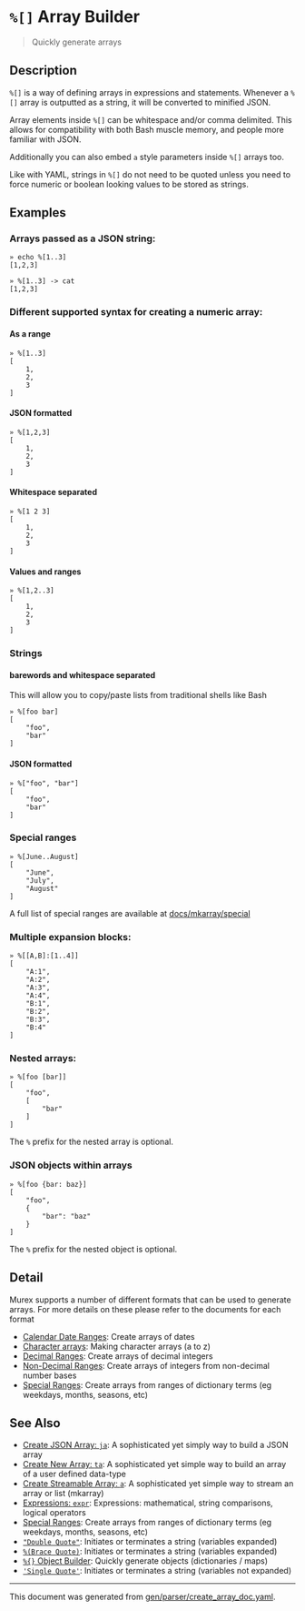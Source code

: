 # `%[]` Array Builder

> Quickly generate arrays

## Description

`%[]` is a way of defining arrays in expressions and statements. Whenever a
`%[]` array is outputted as a string, it will be converted to minified JSON.

Array elements inside `%[]` can be whitespace and/or comma delimited. This
allows for compatibility with both Bash muscle memory, and people more
familiar with JSON.

Additionally you can also embed `a` style parameters inside `%[]` arrays too.

Like with YAML, strings in `%[]` do not need to be quoted unless you need to
force numeric or boolean looking values to be stored as strings.



## Examples

### Arrays passed as a JSON string:

```
» echo %[1..3]
[1,2,3]

» %[1..3] -> cat
[1,2,3]
```

### Different supported syntax for creating a numeric array:

#### As a range

```
» %[1..3]
[
    1,
    2,
    3
]
```

#### JSON formatted

```
» %[1,2,3]
[
    1,
    2,
    3
]
```

#### Whitespace separated

```
» %[1 2 3]
[
    1,
    2,
    3
]
```

#### Values and ranges

```
» %[1,2..3]
[
    1,
    2,
    3
]
```

### Strings

#### barewords and whitespace separated

This will allow you to copy/paste lists from traditional shells like Bash

```
» %[foo bar]
[
    "foo",
    "bar"
]
```

#### JSON formatted

```
» %["foo", "bar"]
[
    "foo",
    "bar"
]
```

### Special ranges

```
» %[June..August]
[
    "June",
    "July",
    "August"
]
```

A full list of special ranges are available at [docs/mkarray/special](../mkarray/special.md)

### Multiple expansion blocks:

```
» %[[A,B]:[1..4]]
[
    "A:1",
    "A:2",
    "A:3",
    "A:4",
    "B:1",
    "B:2",
    "B:3",
    "B:4"
]
```

### Nested arrays:

```
» %[foo [bar]]
[
    "foo",
    [
        "bar"
    ]
]
```

The `%` prefix for the nested array is optional.

### JSON objects within arrays

```
» %[foo {bar: baz}]
[
    "foo",
    {
        "bar": "baz"
    }
]
```

The `%` prefix for the nested object is optional.

## Detail

Murex supports a number of different formats that can be used to generate
arrays. For more details on these please refer to the documents for each format

* [Calendar Date Ranges](../mkarray/date.md):
  Create arrays of dates
* [Character arrays](../mkarray/character.md):
  Making character arrays (a to z)
* [Decimal Ranges](../mkarray/decimal.md):
  Create arrays of decimal integers
* [Non-Decimal Ranges](../mkarray/non-decimal.md):
  Create arrays of integers from non-decimal number bases
* [Special Ranges](../mkarray/special.md):
  Create arrays from ranges of dictionary terms (eg weekdays, months, seasons, etc)

## See Also

* [Create JSON Array: `ja`](../commands/ja.md):
  A sophisticated yet simply way to build a JSON array
* [Create New Array: `ta`](../commands/ta.md):
  A sophisticated yet simple way to build an array of a user defined data-type
* [Create Streamable Array: `a`](../commands/a.md):
  A sophisticated yet simple way to stream an array or list (mkarray)
* [Expressions: `expr`](../commands/expr.md):
  Expressions: mathematical, string comparisons, logical operators
* [Special Ranges](../mkarray/special.md):
  Create arrays from ranges of dictionary terms (eg weekdays, months, seasons, etc)
* [`"Double Quote"`](../parser/double-quote.md):
  Initiates or terminates a string (variables expanded)
* [`%(Brace Quote)`](../parser/brace-quote.md):
  Initiates or terminates a string (variables expanded)
* [`%{}` Object Builder](../parser/create-object.md):
  Quickly generate objects (dictionaries / maps)
* [`'Single Quote'`](../parser/single-quote.md):
  Initiates or terminates a string (variables not expanded)

<hr/>

This document was generated from [gen/parser/create_array_doc.yaml](https://github.com/lmorg/murex/blob/master/gen/parser/create_array_doc.yaml).